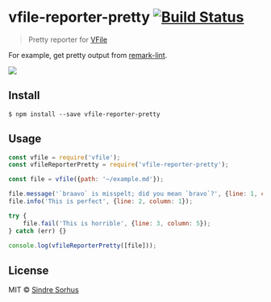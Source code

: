 # vfile-reporter-pretty [![Build Status](https://travis-ci.org/sindresorhus/vfile-reporter-pretty.svg?branch=master)](https://travis-ci.org/sindresorhus/vfile-reporter-pretty)

> Pretty reporter for [VFile](https://github.com/vfile/vfile)

For example, get pretty output from [remark-lint](https://github.com/wooorm/remark-lint).

![](screenshot.png)


## Install

```
$ npm install --save vfile-reporter-pretty
```


## Usage

```js
const vfile = require('vfile');
const vfileReporterPretty = require('vfile-reporter-pretty');

const file = vfile({path: '~/example.md'});

file.message('`braavo` is misspelt; did you mean `bravo`?', {line: 1, column: 8});
file.info('This is perfect', {line: 2, column: 1});

try {
	file.fail('This is horrible', {line: 3, column: 5});
} catch (err) {}

console.log(vfileReporterPretty([file]));
```


## License

MIT © [Sindre Sorhus](https://sindresorhus.com)
